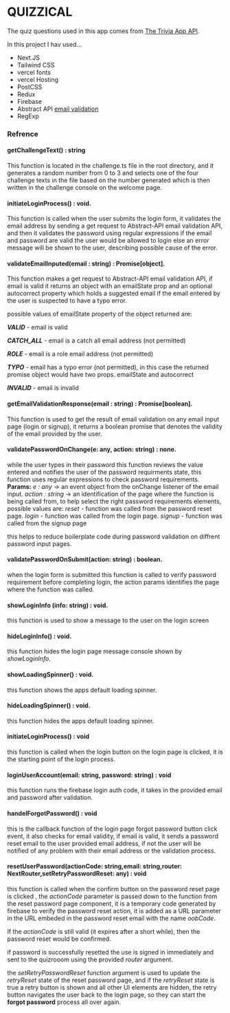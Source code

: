 # QUIZZICAL

The quiz questions used in this app comes from [The Trivia App API](https://www.the-trivia-api.com).

In this project I hav used...

- Next.JS
- Tailwind CSS
- vercel fonts
- vercel Hosting
- PostCSS
- Redux
- Firebase
- Abstract API [email validation](https://app.abstractapi.com/api/)
- RegExp

### Refrence

#### **getChallengeText()** : string

This function is located in the challenge.ts file in the root directory, and it generates a random number from 0 to 3 and selects one of the four challenge texts in the file based on the number generated which is then written in the challenge console on the welcome page.

#### **initiateLoginProcess()** : void.

This function is called when the user submits the login form, it validates the email address by sending a get request to Abstract-API email validation API, and then it validates the password using regular expressions
if the email and password are valid the user would be allowed to login else an error message will be shown to the user, describing possible cause of the error.

#### **validateEmailInputed(email : string)** : Promise[object].

This function makes a get request to Abstract-API email validation API, if email is valid it returns an object with an emailState prop and an optional autocorrect property which holds a suggested email if the email entered by the user is suspected to have a typo error.

possible values of emailState property of the object returned are:

**_VALID_** - email is valid

**_CATCH_ALL_** - email is a catch all email address (not permitted)

**_ROLE_** - email is a role email address (not permitted)

**_TYPO_** - email has a typo error (not permitted), in this case the returned promise object would have two props. emailState and autocorrect

**_INVALID_** - email is invalid

#### **getEmailValidationResponse(email : string)** : Promise[boolean].

This function is used to get the result of email validation on any email input page (login or signup), it returns a boolean promise that denotes the validity of the email provided by the user.

#### **validatePasswordOnChange(e: any, action: string)** : none.

while the user types in their password this function reviews the value entered and notifies the user of the password requirments state, this function uses regular expressions to check password requirements.
**Params:**
_e : any_ -> an event object from the onChange listener of the email input.
_action : string_ -> an identification of the page where the function is being called from, to help select the right password requirements elements, possible values are:
_reset_ - function was called from the password reset page.
_login_ - function was called from the login page.
_signup_ - function was called from the signup page

this helps to reduce boilerplate code during password validation on diffrent password input pages.

#### **validatePasswordOnSubmit(action: string)** : boolean.

when the login form is submitted this function is called to verify password requirement before completing login,
the action params identifies the page where the function was called.

#### **showLoginInfo (info: string)** : void.

this function is used to show a message to the user on the login screen

#### **hideLoginInfo()** : void.

this function hides the login page message console shown by _showLoginInfo_.

#### **showLoadingSpinner()** : void.

this function shows the apps default loading spinner.

#### **hideLoadingSpinner()** : void.

this function hides the apps default loading spinner.

#### **initiateLoginProcess()** : void

this function is called when the login button on the login page is clicked, it is the starting point of the login process.

#### **loginUserAccount(email: string, password: string)** : void

this function runs the firebase login auth code, it takes in the provided email and password after validation.

#### **handelForgotPassword()** : void

this is the callback function of the login page forgot password button click event, it also checks for email validity, if email is valid, it sends a password reset email to the user provided email address, if not the user will be notified of any problem with their email address or the validation process.

#### **resetUserPassword(actionCode: string,email: string,router: NextRouter,setRetryPasswordReset: any)** : void

this function is called when the confirm button on the password reset page is clicked , the _actionCode_ parameter is passed down to the function from the reset password page component, it is a temporary code generated by firebase to verify the password reset action, it is added as a URL parameter in the URL embeded in the password reset email with the name _oobCode_.

If the _actionCode_ is still valid (it expires after a short while), then the password reset would be confirmed.

if password is successfully resetted the use is signed in immediately and sent to the quizrooom using the provided _router_ argument.

the _setRetryPasswordReset_ function argument is used to update the _retryReset_ state of the reset password page, and if the _retryReset_ state is true a retry button is shown and all other UI elements are hidden, the retry button navigates the user back to the login page, so they can start the **forgot password** process all over again.
